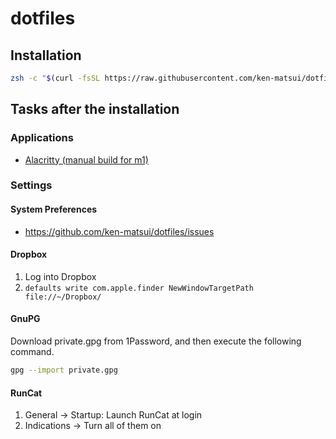 # dotfiles

## Installation

```sh
zsh -c "$(curl -fsSL https://raw.githubusercontent.com/ken-matsui/dotfiles/main/install.sh)"
```

## Tasks after the installation

### Applications

* [Alacritty (manual build for m1)](https://github.com/ken-matsui/dotfiles/issues/53)

### Settings

#### System Preferences

* https://github.com/ken-matsui/dotfiles/issues

#### Dropbox

1. Log into Dropbox
1. `defaults write com.apple.finder NewWindowTargetPath file://~/Dropbox/`

#### GnuPG

Download private.gpg from 1Password, and then execute the following command.

```sh
gpg --import private.gpg
```

#### RunCat

1. General -> Startup: Launch RunCat at login
1. Indications -> Turn all of them on
